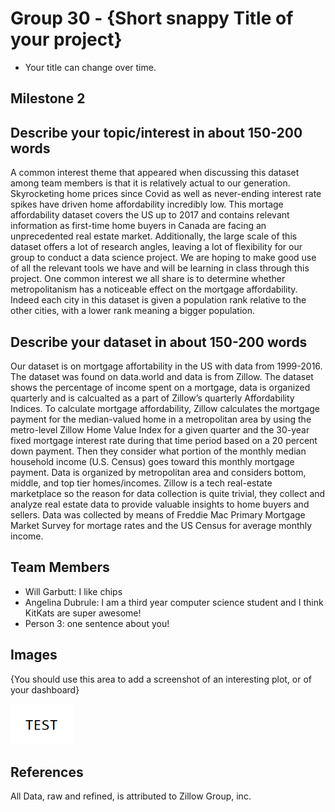# Group 30 - {Short snappy Title of your project}

- Your title can change over time.

## Milestone 2

## Describe your topic/interest in about 150-200 words

A common interest theme that appeared when discussing this dataset among team members is that it is relatively actual to our generation. Skyrocketing home prices since Covid as well as never-ending interest rate spikes have driven home affordability incredibly low. This mortage affordability dataset covers the US up to 2017 and contains relevant information as first-time home buyers in Canada are facing an unprecedented real estate market. Additionally, the large scale of this dataset offers a lot of research angles, leaving a lot of flexibility for our group to conduct a data science project. We are hoping to make good use of all the relevant tools we have and will be learning in class through this project. One common interest we all share is to determine whether metropolitanism has a noticeable effect on the mortgage affordability. Indeed each city in this dataset is given a population rank relative to the other cities, with a lower rank meaning a bigger population.

## Describe your dataset in about 150-200 words

Our dataset is on mortgage affortability in the US with data from 1999-2016. The dataset was found on data.world and data is from Zillow. The dataset shows the percentage of income spent on a mortgage, data is organized quarterly and is calcualted as a part of Zillow’s quarterly Affordability Indices. To calculate mortgage affordability, Zillow calculates the mortgage payment for the median-valued home in a metropolitan area by using the metro-level Zillow Home Value Index for a given quarter and the 30-year fixed mortgage interest rate during that time period based on a 20 percent down payment. Then they consider what portion of the monthly median household income (U.S. Census) goes toward this monthly mortgage payment. Data is organized by metropolitan area and considers bottom, middle, and top tier homes/incomes. Zillow is a tech real-estate marketplace so the reason for data collection is quite trivial, they collect and analyze real estate data to provide valuable insights to home buyers and sellers. Data was collected by means of Freddie Mac Primary Mortgage Market Survey for mortage rates and the US Census for average monthly income. 

## Team Members

- Will Garbutt: I like chips 
- Angelina Dubrule: I am a third year computer science student and I think KitKats are super awesome!
- Person 3: one sentence about you!

## Images

{You should use this area to add a screenshot of an interesting plot, or of your dashboard}

<img src ="images/test.png" width="100px">

## References

All Data, raw and refined, is attributed to Zillow Group, inc.



